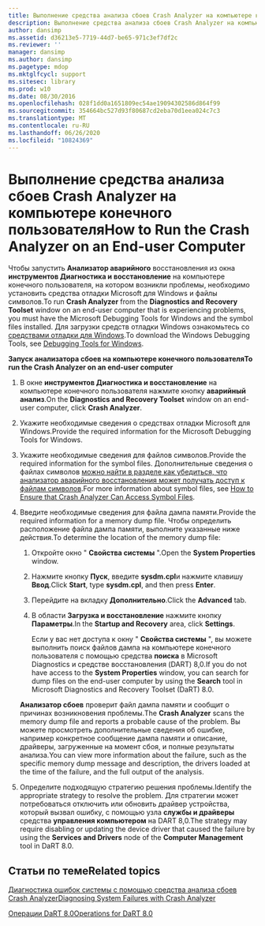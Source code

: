 ```yaml
---
title: Выполнение средства анализа сбоев Crash Analyzer на компьютере конечного пользователя
description: Выполнение средства анализа сбоев Crash Analyzer на компьютере конечного пользователя
author: dansimp
ms.assetid: d36213e5-7719-44d7-be65-971c3ef7df2c
ms.reviewer: ''
manager: dansimp
ms.author: dansimp
ms.pagetype: mdop
ms.mktglfcycl: support
ms.sitesec: library
ms.prod: w10
ms.date: 08/30/2016
ms.openlocfilehash: 028f1dd0a1651809ec54ae19094302586d864f99
ms.sourcegitcommit: 354664bc527d93f80687cd2eba70d1eea024c7c3
ms.translationtype: MT
ms.contentlocale: ru-RU
ms.lasthandoff: 06/26/2020
ms.locfileid: "10824369"
---
```

# <span data-ttu-id="c73ab-103">Выполнение средства анализа сбоев Crash Analyzer на компьютере конечного пользователя</span><span class="sxs-lookup"><span data-stu-id="c73ab-103">How to Run the Crash Analyzer on an End-user Computer</span></span>


<span data-ttu-id="c73ab-104">Чтобы запустить **Анализатор аварийного** восстановления из окна **инструментов Диагностика и восстановление** на компьютере конечного пользователя, на котором возникли проблемы, необходимо установить средства отладки Microsoft для Windows и файлы символов.</span><span class="sxs-lookup"><span data-stu-id="c73ab-104">To run **Crash Analyzer** from the **Diagnostics and Recovery Toolset** window on an end-user computer that is experiencing problems, you must have the Microsoft Debugging Tools for Windows and the symbol files installed.</span></span> <span data-ttu-id="c73ab-105">Для загрузки средств отладки Windows ознакомьтесь со [средствами отладки для Windows](https://go.microsoft.com/fwlink/?LinkId=266248).</span><span class="sxs-lookup"><span data-stu-id="c73ab-105">To download the Windows Debugging Tools, see [Debugging Tools for Windows](https://go.microsoft.com/fwlink/?LinkId=266248).</span></span>

**<span data-ttu-id="c73ab-106">Запуск анализатора сбоев на компьютере конечного пользователя</span><span class="sxs-lookup"><span data-stu-id="c73ab-106">To run the Crash Analyzer on an end-user computer</span></span>**

1.  <span data-ttu-id="c73ab-107">В окне **инструментов Диагностика и восстановление** на компьютере конечного пользователя нажмите кнопку **аварийный анализ**.</span><span class="sxs-lookup"><span data-stu-id="c73ab-107">On the **Diagnostics and Recovery Toolset** window on an end-user computer, click **Crash Analyzer**.</span></span>

2.  <span data-ttu-id="c73ab-108">Укажите необходимые сведения о средствах отладки Microsoft для Windows.</span><span class="sxs-lookup"><span data-stu-id="c73ab-108">Provide the required information for the Microsoft Debugging Tools for Windows.</span></span>

3.  <span data-ttu-id="c73ab-109">Укажите необходимые сведения для файлов символов.</span><span class="sxs-lookup"><span data-stu-id="c73ab-109">Provide the required information for the symbol files.</span></span> <span data-ttu-id="c73ab-110">Дополнительные сведения о файлах символов [можно найти в разделе как убедиться, что анализатор аварийного восстановления может получать доступ к файлам символов](how-to-ensure-that-crash-analyzer-can-access-symbol-files.md).</span><span class="sxs-lookup"><span data-stu-id="c73ab-110">For more information about symbol files, see [How to Ensure that Crash Analyzer Can Access Symbol Files](how-to-ensure-that-crash-analyzer-can-access-symbol-files.md).</span></span>

4.  <span data-ttu-id="c73ab-111">Введите необходимые сведения для файла дампа памяти.</span><span class="sxs-lookup"><span data-stu-id="c73ab-111">Provide the required information for a memory dump file.</span></span> <span data-ttu-id="c73ab-112">Чтобы определить расположение файла дампа памяти, выполните указанные ниже действия.</span><span class="sxs-lookup"><span data-stu-id="c73ab-112">To determine the location of the memory dump file:</span></span>

    1.  <span data-ttu-id="c73ab-113">Откройте окно " **Свойства системы** ".</span><span class="sxs-lookup"><span data-stu-id="c73ab-113">Open the **System Properties** window.</span></span>

    2.  <span data-ttu-id="c73ab-114">Нажмите кнопку **Пуск**, введите **sysdm.cpl**и нажмите клавишу **Ввод**.</span><span class="sxs-lookup"><span data-stu-id="c73ab-114">Click **Start**, type **sysdm.cpl**, and then press **Enter**.</span></span>

    3.  <span data-ttu-id="c73ab-115">Перейдите на вкладку **Дополнительно**.</span><span class="sxs-lookup"><span data-stu-id="c73ab-115">Click the **Advanced** tab.</span></span>

    4.  <span data-ttu-id="c73ab-116">В области **Загрузка и восстановление** нажмите кнопку **Параметры**.</span><span class="sxs-lookup"><span data-stu-id="c73ab-116">In the **Startup and Recovery** area, click **Settings**.</span></span>

        <span data-ttu-id="c73ab-117">Если у вас нет доступа к окну " **Свойства системы** ", вы можете выполнить поиск файлов дампа на компьютере конечного пользователя с помощью средства **поиска** в Microsoft Diagnostics и средстве восстановления (DART) 8,0.</span><span class="sxs-lookup"><span data-stu-id="c73ab-117">If you do not have access to the **System Properties** window, you can search for dump files on the end-user computer by using the **Search** tool in Microsoft Diagnostics and Recovery Toolset (DaRT) 8.0.</span></span>

    <span data-ttu-id="c73ab-118">**Анализатор сбоев** проверит файл дампа памяти и сообщит о причинах возникновения проблемы.</span><span class="sxs-lookup"><span data-stu-id="c73ab-118">The **Crash Analyzer** scans the memory dump file and reports a probable cause of the problem.</span></span> <span data-ttu-id="c73ab-119">Вы можете просмотреть дополнительные сведения об ошибке, например конкретное сообщение дампа памяти и описание, драйверы, загруженные на момент сбоя, и полные результаты анализа.</span><span class="sxs-lookup"><span data-stu-id="c73ab-119">You can view more information about the failure, such as the specific memory dump message and description, the drivers loaded at the time of the failure, and the full output of the analysis.</span></span>

5.  <span data-ttu-id="c73ab-120">Определите подходящую стратегию решения проблемы.</span><span class="sxs-lookup"><span data-stu-id="c73ab-120">Identify the appropriate strategy to resolve the problem.</span></span> <span data-ttu-id="c73ab-121">Для стратегии может потребоваться отключить или обновить драйвер устройства, который вызвал ошибку, с помощью узла **службы и драйверы** средства **управления компьютером** на DART 8,0.</span><span class="sxs-lookup"><span data-stu-id="c73ab-121">The strategy may require disabling or updating the device driver that caused the failure by using the **Services and Drivers** node of the **Computer Management** tool in DaRT 8.0.</span></span>

## <span data-ttu-id="c73ab-122">Статьи по теме</span><span class="sxs-lookup"><span data-stu-id="c73ab-122">Related topics</span></span>


[<span data-ttu-id="c73ab-123">Диагностика ошибок системы с помощью средства анализа сбоев Crash Analyzer</span><span class="sxs-lookup"><span data-stu-id="c73ab-123">Diagnosing System Failures with Crash Analyzer</span></span>](diagnosing-system-failures-with-crash-analyzer--dart-8.md)

[<span data-ttu-id="c73ab-124">Операции DaRT 8.0</span><span class="sxs-lookup"><span data-stu-id="c73ab-124">Operations for DaRT 8.0</span></span>](operations-for-dart-80-dart-8.md)

 

 





